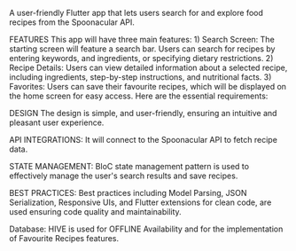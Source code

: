 A user-friendly Flutter app that lets users search for and explore food recipes from the Spoonacular API. 

FEATURES
	This app will have three main features:
	1) Search Screen: 
 			The starting screen will feature a search bar. Users can search for recipes by entering keywords, and ingredients, or specifying dietary restrictions.
	2) Recipe Details: 
 			Users can view detailed information about a selected recipe, including ingredients, step-by-step instructions, and nutritional facts.
	3) Favorites: 
 			Users can save their favourite recipes, which will be	displayed on the home screen for easy access.	Here are the essential requirements:

DESIGN
	The design is simple, and user-friendly, ensuring an intuitive and pleasant user experience.

API INTEGRATIONS:
	It will connect to the Spoonacular API to fetch recipe data.

STATE MANAGEMENT: 
	BloC state management pattern is used to effectively manage the user's search results and save recipes. 
 
BEST PRACTICES: 
	Best practices including Model Parsing, JSON Serialization, Responsive UIs, and Flutter extensions for clean code, are used ensuring code quality and maintainability.

Database: HIVE is used for OFFLINE Availability and for the implementation of Favourite Recipes features.
